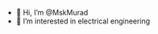 - 👋 Hi, I’m @MskMurad
- 👀 I’m interested in electrical engineering 

<!---
MskMurad/MskMurad is a ✨ special ✨ repository because its `README.md` (this file) appears on your GitHub profile.
You can click the Preview link to take a look at your changes.
--->
